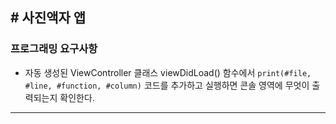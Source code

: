 ## # 사진액자 앱



### 프로그래밍 요구사항

- 자동 생성된 ViewController 클래스 viewDidLoad() 함수에서 `print(#file, #line, #function, #column)` 코드를 추가하고 실행하면 콘솔 영역에 무엇이 출력되는지 확인한다.
---

